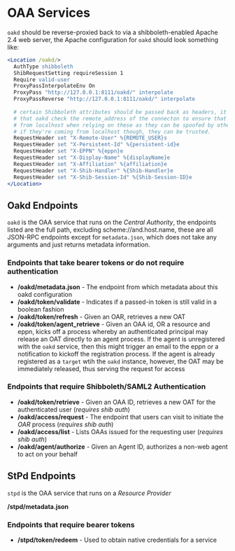 # OAA Services

`oakd` should be reverse-proxied back to via a shibboleth-enabled Apache 2.4 web server, the Apache configuration
for `oakd` should look something like:

```apache
<Location /oakd/>
  AuthType shibboleth
  ShibRequestSetting requireSession 1
  Require valid-user
  ProxyPassInterpolateEnv On
  ProxyPass "http://127.0.0.1:8111/oakd/" interpolate
  ProxyPassReverse "http://127.0.0.1:8111/oakd/" interpolate
  
  # certain Shibboleth attributes should be passed back as headers, it's important
  # that oakd check the remote_address of the connecton to ensure that it's coming
  # from localhost when relying on these as they can be spoofed by other sources
  # if they're coming from localhost though, they can be trusted.
  RequestHeader set "X-Remote-User" %{REMOTE_USER}s
  RequestHeader set "X-Persistent-Id" %{persistent-id}e
  RequestHeader set "X-EPPN" %{eppn}e
  RequestHeader set "X-Display-Name" %{displayName}e
  RequestHeader set "X-Affiliation" %{affiliation}e
  RequestHeader set "X-Shib-Handler" %{Shib-Handler}e
  RequestHeader set "X-Shib-Session-Id" %{Shib-Session-ID}e
</Location>
```

## Oakd Endpoints

`oakd` is the OAA service that runs on the _Central Authority_, the endpoints listed are the full path, excluding
scheme://and.host.name, these are all JSON-RPC endpoints except for `metadata.json`, which does not take any 
arguments and just returns metadata information.

### Endpoints that take bearer tokens or do not require authentication

* **/oakd/metadata.json** - The endpoint from which metadata about this oakd configuration
* **/oakd/token/validate** - Indicates if a passed-in token is still valid in a boolean fashion
* **/oakd/token/refresh** - Given an OAR, retrieves a new OAT
* **/oakd/token/agent_retrieve** - Given an OAA id, OR a resource and eppn, kicks off a process whereby an authenticated
principal may release an OAT directly to an agent process.  If the agent is unregistered with the `oakd` service, then 
this might trigger an email to the eppn or a notification to kickoff the registration process.  If the agent is already 
registered as a `target` wtih the `oakd` instance, however, the OAT may be immediately released, thus serving the request
for access

### Endpoints that require Shibboleth/SAML2 Authentication

* **/oakd/token/retrieve** - Given an OAA ID, retrieves a new OAT for the authenticated user (_requires shib auth_)
* **/oakd/access/request** - The endpoint that users can visit to initiate the _OAR_ process (_requires shib auth_)
* **/oakd/access/list** - Lists OAAs issued for the requesting user (_requires shib auth_)
* **/oakd/agent/authorize** - Given an Agent ID, authorizes a non-web agent to act on your behalf

## StPd Endpoints

`stpd` is the OAA service that runs on a _Resource Provider_

**/stpd/metadata.json**

### Endpoints that require bearer tokens

* **/stpd/token/redeem** - Used to obtain native credentials for a service 
